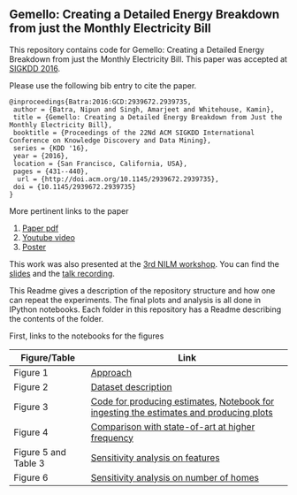 Gemello: Creating a Detailed Energy Breakdown from just the Monthly Electricity Bill
-------------------

This repository contains code for Gemello: Creating a Detailed Energy Breakdown from just the Monthly Electricity Bill. This paper was accepted at [SIGKDD 2016](http://www.kdd.org/kdd2016/).

Please use the following bib entry to cite the paper.
```
@inproceedings{Batra:2016:GCD:2939672.2939735,
 author = {Batra, Nipun and Singh, Amarjeet and Whitehouse, Kamin},
 title = {Gemello: Creating a Detailed Energy Breakdown from Just the Monthly Electricity Bill},
 booktitle = {Proceedings of the 22Nd ACM SIGKDD International Conference on Knowledge Discovery and Data Mining},
 series = {KDD '16},
 year = {2016},
 location = {San Francisco, California, USA},
 pages = {431--440},
  url = {http://doi.acm.org/10.1145/2939672.2939735},
 doi = {10.1145/2939672.2939735}
}
```

More pertinent links to the paper

1. [Paper pdf](https://www.iiitd.edu.in/~nipunb/papers/gemello.pdf)
2. [Youtube video](https://www.youtube.com/watch?v=pzgqd9OhvDA)
3. [Poster](https://www.iiitd.edu.in/~nipunb/slides/kdd_poster_final.pdf)

This work was also presented at the [3rd NILM workshop](http://nilmworkshop.org/2016/). You can find the [slides](http://nilmworkshop.org/2016/slides/NipunBatra2.pdf) and the [talk recording](https://www.youtube.com/watch?v=LUauYdlbH74).




This Readme gives a description of the repository structure and how one can repeat the experiments. The final plots and analysis is all done in IPython notebooks.
Each folder in this repository has a Readme describing the contents of the folder.


First, links to the notebooks for the figures

| Figure/Table| Link |
| --- | --- |
| Figure 1 | [Approach](https://docs.google.com/drawings/d/1R68GnSezUbC-RiGcwy3E8cSYYHZAgf50YiYkTOqUWFg/edit?usp=sharing) |
| Figure 2 | [Dataset description](https://github.com/nipunbatra/Gemello/blob/master/code/dataset_description.ipynb) |
| Figure 3 |[Code for producing estimates](https://github.com/nipunbatra/Gemello/blob/54984bf0bfc85856c880fdadba31b9a785761665/code/main_result_parallel_new.py), [Notebook for ingesting the estimates and producing plots](https://github.com/nipunbatra/Gemello/blob/master/code/main-result.ipynb) |
| Figure 4 | [Comparison with state-of-art at higher frequency](https://github.com/nipunbatra/Gemello/blob/master/code/lbm-2min-15min-vs-gemello.ipynb)|
| Figure 5 and Table 3| [Sensitivity analysis on features](https://github.com/nipunbatra/Gemello/blob/master/code/sensitivity-features.ipynb)|
| Figure 6| [Sensitivity analysis on number of homes](https://github.com/nipunbatra/Gemello/blob/master/code/sensitivity-numhomes.ipynb) |
